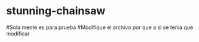 # stunning-chainsaw
#Sola mente es para prueba
#Modifique el archivo por que a si se tenia que modificar
